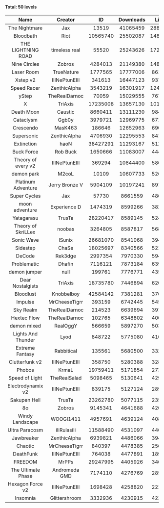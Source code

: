 #### Total: 50 levels

| Name | Creator | ID | Downloads | Likes |
|:---:|:---:|:---:|:---:|:---:|
| The Nightmare | Jax | 13519 | 41065459 | 2885624
| Bloodbath | Riot | 10565740 | 25502087 | 1484982
| THE LIGHTNING ROAD | timeless real | 55520 | 25243626 | 1723771
| Nine Circles | Zobros | 4284013 | 21149380 | 1485154
| Laser Room | TrueNature | 1777565 | 17777006 | 861541
| Xstep v2 | IIINePtunEIII | 341613 | 16447123 | 937763
| Speed Racer | ZenthicAlpha | 3543219 | 16301917 | 1248008
| yStep | TheRealDarnoc | 70059 | 15029555 | 767482
| X | TriAxis | 17235008 | 13657130 | 1013535
| Death Moon  | Caustic | 8660411 | 13111230 | 984494
| Cataclysm | Ggb0y | 3979721 | 12969775 | 671760
| Crescendo | MasK463 | 186646 | 12652963 | 690287
| Supersonic | ZenthicAlpha | 4706930 | 12295553 | 847771
| Extinction | haoN | 38427291 | 11293167 | 512491
| Buck Force | Rob Buck | 1650666 | 11083007 | 444999
| Theory of every v2 | IIINePtunEIII | 369294 | 10844400 | 580490
| demon park | M2coL | 10109 | 10607733 | 526706
| Platinum Adventure | Jerry Bronze V | 5904109 | 10197241 | 897251
| Super Cycles | Jax | 57730 | 8661559 | 486704
| moon adventure | Experience D | 1474319 | 8599266 | 382712
| Yatagarasu  | TrusTa | 28220417 | 8589145 | 524664
| Theory of SkriLLex | noobas | 3264805 | 8587817 | 568356
| Sonic Wave | lSunix | 26681070 | 8541068 | 394037
| Sidestep | ChaSe | 18025697 | 8340566 | 521543
| DeCode | Rek3dge | 2997354 | 7970330 | 594130
| Problematic | Dhafin | 7116121 | 7873184 | 639403
| demon jumper | null | 199761 | 7776771 | 435679
| Dear Nostalgists | TriAxis | 18735780 | 7446894 | 620711
| Bloodlust | Knobbelboy | 42584142 | 7381281 | 370705
| Impulse | MrCheeseTigrr | 393159 | 6742445 | 545343
| Sky Realm | TheRealDarnoc | 214523 | 6639694 | 397910
| Hextec Flow | TheRealDarnoc | 102765 | 6348802 | 400146
| demon mixed | RealOggY | 566659 | 5897270 | 503854
| Lights And Thunder | Lyod | 848722 | 5775080 | 410651
| Extreme Fantasy | Rabbitical | 135561 | 5680500 | 332568
| Clutterfunk v2 | IIINePtunEIII | 358750 | 5280388 | 328202
| Phobos | KrmaL | 19759411 | 5171854 | 273577
| Speed of Light | TheRealSalad | 5098465 | 5130641 | 429828
| Electrodynamix v2 | IIINePtunEIII | 839175 | 5127124 | 289818
| Sakupen Hell | TrusTa | 23262780 | 5077115 | 235976
| 8o | Zobros | 9145341 | 4641688 | 420192
| Windy Landscape | WOOGI1411 | 4957691 | 4639124 | 408119
| Ultra Paracosm | iIiRulasiIi | 11588490 | 4531097 | 446006
| Jawbreaker | ZenthicAlpha | 6939821 | 4486066 | 394637
| Chaotic | MrCheeseTigrr | 840397 | 4478385 | 256566
| DeathFunk | IIINePtunEIII | 764038 | 4477891 | 189291
| FREEDOM | MrPPs | 29247995 | 4405926 | 346846
| The Ultimate Phase | Andromeda GMD | 7174110 | 4276769 | 285195
| Hexagon Force v2 | IIINePtunEIII | 1698428 | 4258820 | 221048
| Insomnia | Glittershroom | 3332936 | 4230915 | 423512

